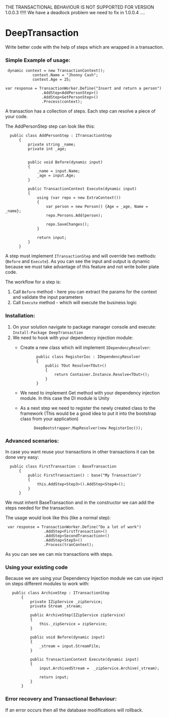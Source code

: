 #
THE TRANSACTIONAL BEHAVIOUR IS NOT SUPPORTED FOR VERSION 1.0.0.3 !!!!! We have a deadlock problem we need to fix in 1.0.0.4 ....

# DeepTransaction
Write better code with the help of steps which are wrapped in a transaction.

### Simple Example of usage:

   ```
    dynamic context = new TransactionContext();
               context.Name = "Jhonny Cash";
               context.Age = 25;
   
   var response = TransactionWorker.Define("Insert and return a person")
                   .AddStep<AddPersonStep>()
                   .AddStep<GetPersonStep>()
                   .Process(context);
   ```
A transaction has a collection of steps. Each step can resolve a piece of your code.
   
The AddPersonStep step can look like this:
  ```
    public class AddPersonStep : ITransactionStep
        {
            private string _name;
            private int _age;
    
    
            public void Before(dynamic input)
            {
                _name = input.Name;
                _age = input.Age;
            }
    
            public TransactionContext Execute(dynamic input)
            {
                using (var repo = new ExtraContext())
                {
                    var person = new Person() {Age = _age, Name = _name};
                    repo.Persons.Add(person);
    
                    repo.SaveChanges();
                }
    
                return input;
            }
        }
  ```

  A step must implement `ITransactionStep` and will override two methods: (`Before` and `Execute`).
  As you can see the input and output is dynamic because we must take advantage of this feature and not write boiler plate code.
  
  The workflow for a step is: 
     
     
   1. Call `Before` method - here you can extract the params for the context and validate the input parameters
   2. Call `Execute` method - which will execute the business logic
  
   ### Installation:
   1. On your solution navigate to package manager console and execute:  `Install-Package DeepTransaction`
   2. We need to hook with your dependency injection module:
       - Create a new class which will implement `IDependencyResolver`: 
                
                    public class RegisterIoc : IDependencyResolver
                    {
                        public TOut Resolve<TOut>()
                        {
                            return Container.Instance.Resolve<TOut>();
                        }
                    }
       - We need to implement Get method with your dependency injection module. In this case the DI module is Unity
       - As a next step we need to register the newly created class to the framework (This would be a good idea to put it into the bootstrap class from your application)
                    
                   DeepBootstrapper.MapResolver(new RegisterIoc());
                   
   ### Advanced scenarios:
   
   In case you want reuse your transactions in other transactions it can be done very easy: 
      
      public class FirstTransaction : BaseTransaction
          {
              public FirstTransaction() : base("My Transaction")
              {
                  this.AddStep<Step3>().AddStep<Step4>();
              }
          }
          
      
   We must inherit BaseTransaction and in the constructor we can add the steps needed for the transaction.
   
   The usage would look like this (like a normal step):
   
     var response = TransactionWorker.Define("Do a lot of work")
                     .AddStep<FirstTransaction>()
                     .AddStep<SecondTransaction>()
                     .AddStep<Step5>()
                     .Process(tranContext);
                        
   As you can see we can mix transactions with steps.
   
   ### Using your existing code
   
   Because we are using your Dependency Injection module we can use inject on steps different modules to work with:
       
       public class ArchiveStep : ITransactionStep
           {
               private IZipService _zipService;
               private Stream _stream;
       
               public ArchiveStep(IZipService zipService)
               {
                   this._zipService = zipService;
               }
       
               public void Before(dynamic input)
               {
                   _stream = input.StreamFile;
               }
       
               public TransactionContext Execute(dynamic input)
               {
                   input.ArchivedStream =  _zipService.Archive(_stream);
                   
                   return input;
               }
           }
   
   ### Error recovery and Transactional Behaviour:
   If an error occurs then all the database modifications will rollback.  
